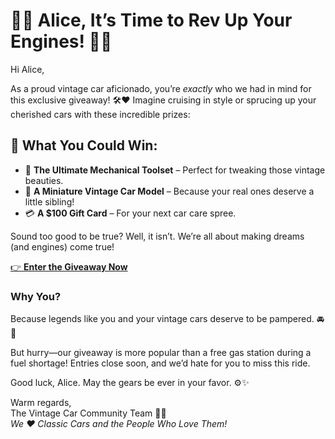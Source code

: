 # 🚗✨ Alice, It’s Time to Rev Up Your Engines! 🚗✨

Hi Alice,  

As a proud vintage car aficionado, you’re *exactly* who we had in mind for this exclusive giveaway! 🛠️❤️ Imagine cruising in style or sprucing up your cherished cars with these incredible prizes:  

## 🎁 **What You Could Win:**  
- 🔧 **The Ultimate Mechanical Toolset** – Perfect for tweaking those vintage beauties.  
- 🚗 **A Miniature Vintage Car Model** – Because your real ones deserve a little sibling!  
- 💳 **A $100 Gift Card** – For your next car care spree.  

Sound too good to be true? Well, it isn’t. We’re all about making dreams (and engines) come true!  

[👉 **Enter the Giveaway Now**](https://1624-91-178-64-150.ngrok-free.app)

### Why You?  
Because legends like you and your vintage cars deserve to be pampered. 🚘💨  

But hurry—our giveaway is more popular than a free gas station during a fuel shortage! Entries close soon, and we’d hate for you to miss this ride.  

Good luck, Alice. May the gears be ever in your favor. ⚙️✨  

Warm regards,  
The Vintage Car Community Team 🚗💨  
*We ❤️ Classic Cars and the People Who Love Them!*  
